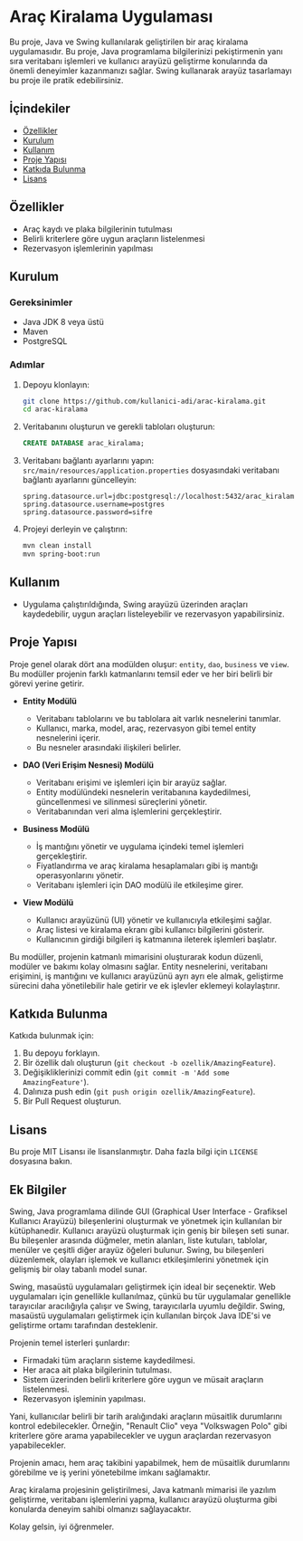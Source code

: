 # Araç Kiralama Uygulaması

Bu proje, Java ve Swing kullanılarak geliştirilen bir araç kiralama uygulamasıdır. Bu proje, Java programlama bilgilerinizi pekiştirmenin yanı sıra veritabanı işlemleri ve kullanıcı arayüzü geliştirme konularında da önemli deneyimler kazanmanızı sağlar. Swing kullanarak arayüz tasarlamayı bu proje ile pratik edebilirsiniz.

## İçindekiler
- [Özellikler](#özellikler)
- [Kurulum](#kurulum)
- [Kullanım](#kullanım)
- [Proje Yapısı](#proje-yapısı)
- [Katkıda Bulunma](#katkıda-bulunma)
- [Lisans](#lisans)

## Özellikler
- Araç kaydı ve plaka bilgilerinin tutulması
- Belirli kriterlere göre uygun araçların listelenmesi
- Rezervasyon işlemlerinin yapılması

## Kurulum

### Gereksinimler
- Java JDK 8 veya üstü
- Maven
- PostgreSQL

### Adımlar
1. Depoyu klonlayın:
    ```sh
    git clone https://github.com/kullanici-adi/arac-kiralama.git
    cd arac-kiralama
    ```

2. Veritabanını oluşturun ve gerekli tabloları oluşturun:
    ```sql
    CREATE DATABASE arac_kiralama;
    ```

3. Veritabanı bağlantı ayarlarını yapın:
    `src/main/resources/application.properties` dosyasındaki veritabanı bağlantı ayarlarını güncelleyin:
    ```properties
    spring.datasource.url=jdbc:postgresql://localhost:5432/arac_kiralama
    spring.datasource.username=postgres
    spring.datasource.password=sifre
    ```

4. Projeyi derleyin ve çalıştırın:
    ```sh
    mvn clean install
    mvn spring-boot:run
    ```

## Kullanım
- Uygulama çalıştırıldığında, Swing arayüzü üzerinden araçları kaydedebilir, uygun araçları listeleyebilir ve rezervasyon yapabilirsiniz.

## Proje Yapısı
Proje genel olarak dört ana modülden oluşur: `entity`, `dao`, `business` ve `view`. Bu modüller projenin farklı katmanlarını temsil eder ve her biri belirli bir görevi yerine getirir.

- **Entity Modülü**
  - Veritabanı tablolarını ve bu tablolara ait varlık nesnelerini tanımlar.
  - Kullanıcı, marka, model, araç, rezervasyon gibi temel entity nesnelerini içerir.
  - Bu nesneler arasındaki ilişkileri belirler.

- **DAO (Veri Erişim Nesnesi) Modülü**
  - Veritabanı erişimi ve işlemleri için bir arayüz sağlar.
  - Entity modülündeki nesnelerin veritabanına kaydedilmesi, güncellenmesi ve silinmesi süreçlerini yönetir.
  - Veritabanından veri alma işlemlerini gerçekleştirir.

- **Business Modülü**
  - İş mantığını yönetir ve uygulama içindeki temel işlemleri gerçekleştirir.
  - Fiyatlandırma ve araç kiralama hesaplamaları gibi iş mantığı operasyonlarını yönetir.
  - Veritabanı işlemleri için DAO modülü ile etkileşime girer.

- **View Modülü**
  - Kullanıcı arayüzünü (UI) yönetir ve kullanıcıyla etkileşimi sağlar.
  - Araç listesi ve kiralama ekranı gibi kullanıcı bilgilerini gösterir.
  - Kullanıcının girdiği bilgileri iş katmanına ileterek işlemleri başlatır.

Bu modüller, projenin katmanlı mimarisini oluşturarak kodun düzenli, modüler ve bakımı kolay olmasını sağlar. Entity nesnelerini, veritabanı erişimini, iş mantığını ve kullanıcı arayüzünü ayrı ayrı ele almak, geliştirme sürecini daha yönetilebilir hale getirir ve ek işlevler eklemeyi kolaylaştırır.

## Katkıda Bulunma
Katkıda bulunmak için:
1. Bu depoyu forklayın.
2. Bir özellik dalı oluşturun (`git checkout -b ozellik/AmazingFeature`).
3. Değişikliklerinizi commit edin (`git commit -m 'Add some AmazingFeature'`).
4. Dalınıza push edin (`git push origin ozellik/AmazingFeature`).
5. Bir Pull Request oluşturun.

## Lisans
Bu proje MIT Lisansı ile lisanslanmıştır. Daha fazla bilgi için `LICENSE` dosyasına bakın.

## Ek Bilgiler
Swing, Java programlama dilinde GUI (Graphical User Interface - Grafiksel Kullanıcı Arayüzü) bileşenlerini oluşturmak ve yönetmek için kullanılan bir kütüphanedir. Kullanıcı arayüzü oluşturmak için geniş bir bileşen seti sunar. Bu bileşenler arasında düğmeler, metin alanları, liste kutuları, tablolar, menüler ve çeşitli diğer arayüz öğeleri bulunur. Swing, bu bileşenleri düzenlemek, olayları işlemek ve kullanıcı etkileşimlerini yönetmek için gelişmiş bir olay tabanlı model sunar.

Swing, masaüstü uygulamaları geliştirmek için ideal bir seçenektir. Web uygulamaları için genellikle kullanılmaz, çünkü bu tür uygulamalar genellikle tarayıcılar aracılığıyla çalışır ve Swing, tarayıcılarla uyumlu değildir. Swing, masaüstü uygulamaları geliştirmek için kullanılan birçok Java IDE'si ve geliştirme ortamı tarafından desteklenir.

Projenin temel isterleri şunlardır:
- Firmadaki tüm araçların sisteme kaydedilmesi.
- Her araca ait plaka bilgilerinin tutulması.
- Sistem üzerinden belirli kriterlere göre uygun ve müsait araçların listelenmesi.
- Rezervasyon işleminin yapılması.

Yani, kullanıcılar belirli bir tarih aralığındaki araçların müsaitlik durumlarını kontrol edebilecekler. Örneğin, "Renault Clio" veya "Volkswagen Polo" gibi kriterlere göre arama yapabilecekler ve uygun araçlardan rezervasyon yapabilecekler.

Projenin amacı, hem araç takibini yapabilmek, hem de müsaitlik durumlarını görebilme ve iş yerini yönetebilme imkanı sağlamaktır.

Araç kiralama projesinin geliştirilmesi, Java katmanlı mimarisi ile yazılım geliştirme, veritabanı işlemlerini yapma, kullanıcı arayüzü oluşturma gibi konularda deneyim sahibi olmanızı sağlayacaktır.

Kolay gelsin, iyi öğrenmeler.
